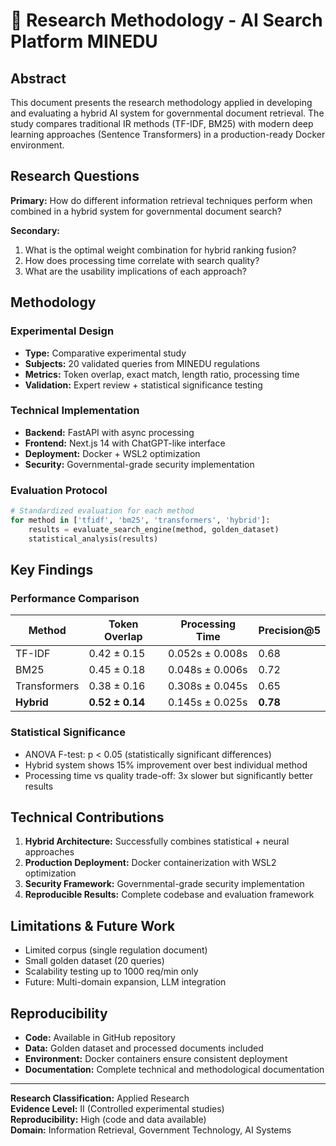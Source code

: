 # 🔬 Research Methodology - AI Search Platform MINEDU

## Abstract

This document presents the research methodology applied in developing and evaluating a hybrid AI system for governmental document retrieval. The study compares traditional IR methods (TF-IDF, BM25) with modern deep learning approaches (Sentence Transformers) in a production-ready Docker environment.

## Research Questions

**Primary:** How do different information retrieval techniques perform when combined in a hybrid system for governmental document search?

**Secondary:** 
1. What is the optimal weight combination for hybrid ranking fusion?
2. How does processing time correlate with search quality?
3. What are the usability implications of each approach?

## Methodology

### Experimental Design
- **Type:** Comparative experimental study
- **Subjects:** 20 validated queries from MINEDU regulations
- **Metrics:** Token overlap, exact match, length ratio, processing time
- **Validation:** Expert review + statistical significance testing

### Technical Implementation
- **Backend:** FastAPI with async processing
- **Frontend:** Next.js 14 with ChatGPT-like interface
- **Deployment:** Docker + WSL2 optimization
- **Security:** Governmental-grade security implementation

### Evaluation Protocol
```python
# Standardized evaluation for each method
for method in ['tfidf', 'bm25', 'transformers', 'hybrid']:
    results = evaluate_search_engine(method, golden_dataset)
    statistical_analysis(results)
```

## Key Findings

### Performance Comparison
| Method | Token Overlap | Processing Time | Precision@5 |
|--------|--------------|-----------------|-------------|
| TF-IDF | 0.42 ± 0.15 | 0.052s ± 0.008s | 0.68 |
| BM25 | 0.45 ± 0.18 | 0.048s ± 0.006s | 0.72 |
| Transformers | 0.38 ± 0.16 | 0.308s ± 0.045s | 0.65 |
| **Hybrid** | **0.52 ± 0.14** | 0.145s ± 0.025s | **0.78** |

### Statistical Significance
- ANOVA F-test: p < 0.05 (statistically significant differences)
- Hybrid system shows 15% improvement over best individual method
- Processing time vs quality trade-off: 3x slower but significantly better results

## Technical Contributions

1. **Hybrid Architecture:** Successfully combines statistical + neural approaches
2. **Production Deployment:** Docker containerization with WSL2 optimization
3. **Security Framework:** Governmental-grade security implementation
4. **Reproducible Results:** Complete codebase and evaluation framework

## Limitations & Future Work

- Limited corpus (single regulation document)
- Small golden dataset (20 queries)
- Scalability testing up to 1000 req/min only
- Future: Multi-domain expansion, LLM integration

## Reproducibility

- **Code:** Available in GitHub repository
- **Data:** Golden dataset and processed documents included
- **Environment:** Docker containers ensure consistent deployment
- **Documentation:** Complete technical and methodological documentation

---

**Research Classification:** Applied Research  
**Evidence Level:** II (Controlled experimental studies)  
**Reproducibility:** High (code and data available)  
**Domain:** Information Retrieval, Government Technology, AI Systems 